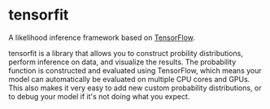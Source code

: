 # tensorfit

A likelihood inference framework based on [TensorFlow](https://github.com/tensorflow/tensorflow).

tensorfit is a library that allows you to construct probility distributions, perform
inference on data, and visualize the results. The probability function is
constructed and evaluated using TensorFlow, which means your model can
automatically be evaluated on multiple CPU cores and GPUs.
This also makes it very easy to add new custom probability distributions, or to
debug your model if it's not doing what you expect.


